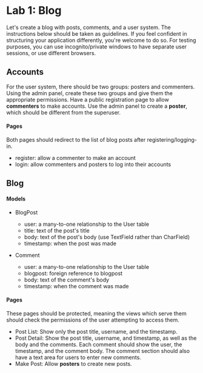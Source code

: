 
# Lab 1: Blog

Let's create a blog with posts, comments, and a user system. The instructions below should be taken as guidelines. If you feel confident in structuring your application differently, you're welcome to do so. For testing purposes, you can use incognito/private windows to have separate user sessions, or use different browsers.

## Accounts

For the user system, there should be two groups: posters and commenters. Using the admin panel, create these two groups and give them the appropriate permissions. Have a public registration page to allow **commenters** to make accounts. Use the admin panel to create a **poster**, which should be different from the superuser.

#### Pages

Both pages should redirect to the list of blog posts after registering/logging-in.

- register: allow a commenter to make an account
- login: allow commenters and posters to log into their accounts


## Blog

#### Models

- BlogPost
    - user: a many-to-one relationship to the User table
    - title: text of the post's title
    - body: text of the post's body (use TextField rather than CharField)
    - timestamp: when the post was made


- Comment
    - user: a many-to-one relationship to the User table
    - blogpost: foreign reference to blogpost
    - body: text of the comment's body
    - timestamp: when the comment was made

#### Pages

These pages should be protected, meaning the views which serve them should check the permissions of the user attempting to access them.

- Post List: Show only the post title, username, and the timestamp.
- Post Detail: Show the post title, username, and timestamp, as well as the body and the comments. Each comment should show the user, the timestamp, and the comment body. The comment section should also have a text area for users to enter new comments.
- Make Post: Allow **posters** to create new posts.
